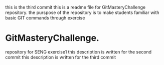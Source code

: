 this is the third commit
this is a readme file for GitMasteryChallenge repository.
the purspose of the repository is to make students familiar with basic GIT commands through exercise
# GitMasteryChallenge.
repository for SENG exercise1
this description is written for the second commit
this description is written for the third commit

